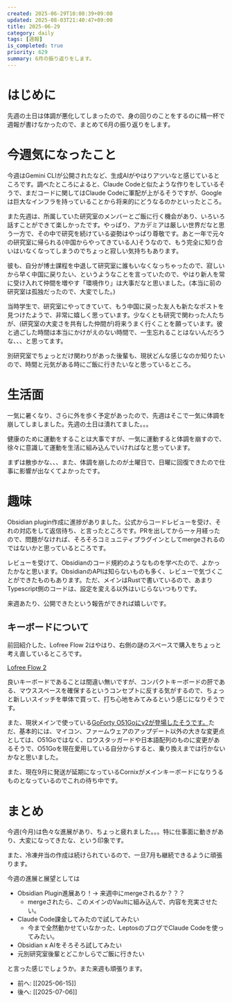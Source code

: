 ```yaml
---
created: 2025-06-29T10:08:39+09:00
updated: 2025-08-03T21:40:47+09:00
title: 2025-06-29
category: daily
tags: [週報]
is_completed: true
priority: 629
summary: 6月の振り返りをします。
---
```


# はじめに

先週の土日は体調が悪化してしまったので、身の回りのことをするのに精一杯で週報が書けなかったので、まとめて6月の振り返りをします。

# 今週気になったこと

今週はGemini CLIが公開されたなど、生成AIがやはりアツいなと感じているところです。調べたところによると、Claude Codeと似たような作りをしているそうで、まだコードに関してはClaude Codeに軍配が上がるそうですが、Googleは巨大なインフラを持っていることから将来的にどうなるのかといったところ。

また先週は、所属していた研究室のメンバーとご飯に行く機会があり、いろいろ話すことができて楽しかったです。やっぱり、アカデミアは厳しい世界だなと思う一方で、その中で研究を続けている姿勢はやっぱり尊敬です。あと一年で元々の研究室に帰られる(中国からやってきている人)そうなので、もう完全に知り合いはいなくなってしまうのでちょっと寂しい気持ちもあります。

彼も、自分が博士課程を中退して研究室に誰もいなくなっちゃったので、寂しいから早く中国に戻りたい、というようなことを言っていたので、やはり新人を常に受け入れて仲間を増やす「環境作り」は大事だなと思いました。(本当に前の研究室は孤独だったので、大変でした。)

当時学生で、研究室にやってきていて、もう中国に戻った友人も新たなポストを見つけたようで、非常に嬉しく思っています。少なくとも研究で関わった人たちが、(研究室の大変さを共有した仲間が)将来うまく行くことを願っています。彼と過ごした時間は本当にかけがえのない時間で、一生忘れることはないんだろうな、、、と思ってます。

別研究室でちょっとだけ関わりがあった後輩も、現状どんな感じなのか知りたいので、時間と元気がある時にご飯に行きたいなと思っているところ。

# 生活面

一気に暑くなり、さらに外を歩く予定があったので、先週はそこで一気に体調を崩してしましました。先週の土日は潰れてました。。。

健康のために運動をすることは大事ですが、一気に運動すると体調を崩すので、徐々に意識して運動を生活に組み込んでいければなと思っています。

まずは散歩かな、、、また、体調を崩したのが土曜日で、日曜に回復できたので仕事に影響が出なくてよかったです。

# 趣味

Obsidian plugin作成に進捗がありました。公式からコードレビューを受け、それの対応をして返信待ち、と言ったところです。PRを出してから一ヶ月経ったので、問題がなければ、そろそろコミュニティプラグインとしてmergeされるのではないかと思っているところです。

レビューを受けて、Obsidianのコード規約のようなものを学べたので、よかったかなと思います。ObsidianのAPIは知らないものも多く、レビューで気づくことができたものもあります。ただ、メインはRustで書いているので、あまりTypescript側のコードは、設定を変える以外はいじらないつもりです。

来週あたり、公開できたという報告ができれば嬉しいです。

## キーボードについて

前回紹介した、Lofree Flow 2はやはり、右側の謎のスペースで購入をちょっと考え直しているところです。

<div class="bookmark">
  <a href="https://www.lofree.co/pages/flow-2"> Lofree Flow 2</a>
</div>

良いキーボードであることは間違い無いですが、コンパクトキーボードの肝である、マウススペースを確保するというコンセプトに反する気がするので、ちょっと新しいスイッチを単体で買って、打ち心地をみてみるという感じになりそうです。

また、現状メインで使っている[GoForty O51Goにv2が登場したそうです。](https://salicylic-acid3.hatenablog.com/entry/go40v2-introduction)ただ、基本的には、マイコン、ファームウェアのアップデート以外の大きな変更点としては、O51Goではなく、ロウスタッガードや日本語配列のものに変更があるそうで、O51Goを現在愛用している自分からすると、乗り換えまでは行かないかなと思いました。

また、現在9月に発送が延期になっているCornixがメインキーボードになりうるものとなっているのでこれの待ち中です。

# まとめ

今週(今月)は色々な進展があり、ちょっと疲れました。。。特に仕事面に動きがあり、大変になってきたな、という印象です。

また、冷凍弁当の作成は続けられているので、一旦7月も継続できるように頑張ります。

今週の進展と展望としては

- Obsidian Plugin進展あり！→ 来週中にmergeされるか？？？
	- mergeされたら、このメインのVaultに組み込んで、内容を充実させたい。
- Claude Code課金してみたので試してみたい
	- 今まで全然動かせていなかった、LeptosのブログでClaude Codeを使ってみたい。
- Obsidian x AIをそろそろ試してみたい
- 元別研究室後輩とどこかしらでご飯に行きたい

と言った感じでしょうか。また来週も頑張ります。

- 前へ: [[2025-06-15]]
- 後へ: [[2025-07-06]]
